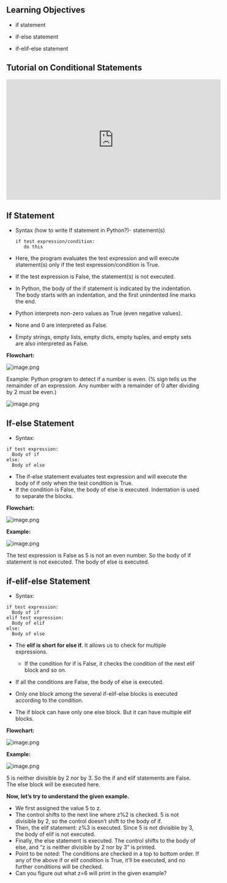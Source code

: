 ## Learning Objectives

* if statement

* if-else statement

* if-elif-else statement

## Tutorial on Conditional Statements










<iframe width="560" height="315" src="https://www.youtube.com/embed/AWek49wXGzI?start=379" title="YouTube video player" frameborder="0" allow="accelerometer; autoplay; clipboard-write; encrypted-media; gyroscope; picture-in-picture" allowfullscreen></iframe>












## If Statement
* Syntax (how to write If statement in Python?)- statement(s)  
   ```
   if test expression/condition:
      do this
   ```


* Here, the program evaluates the test expression and will execute statement(s) only if the test expression/condition is True.


* If the test expression is False, the statement(s) is not executed.

* In Python, the body of the if statement is indicated by the indentation. The body starts with an indentation, and the first unindented line marks the end.

* Python interprets non-zero values as True (even negative values).

* None and 0 are interpreted as False.

* Empty strings, empty lists, empty dicts, empty tuples, and empty sets are also interpreted as False.

**Flowchart:**








![image.png](https://dphi-live.s3.amazonaws.com/media_uploads/image_2026b01bec574324ab36397ee3203afd.png)







Example: Python program to detect if a number is even. (% sign tells us the remainder of an expression. Any number with a remainder of 0 after dividing by 2 must be even.)





![image.png](https://dphi-live.s3.amazonaws.com/media_uploads/image_6d075f79e43b4f3c8957a5607055ff6a.png)


## If-else Statement
* Syntax:
```
if test expression:
  Body of if
else:
  Body of else
```
* The if-else statement evaluates test expression and will execute the body of if only when the test condition is True.
* If the condition is False, the body of else is executed. Indentation is used to separate the blocks.

**Flowchart:**





![image.png](https://dphi-live.s3.amazonaws.com/media_uploads/image_9b7470c55ab54cf995af81c786cbaa2b.png)





**Example:**


![image.png](https://dphi-live.s3.amazonaws.com/media_uploads/image_bd68bde6c6b6453890edf3e5271ad7ef.png)


The test expression is False as 5 is not an even number. So the body of if statement is not executed. The body of else is executed.

## if-elif-else Statement
* Syntax:
```
if test expression:
  Body of if
elif test expression:
  Body of elif
else:
  Body of else
```
* The **elif is short for else if.** It allows us to check for multiple expressions.
  * If the condition for if is False, it checks the condition of the next elif block and so on.

* If all the conditions are False, the body of else is executed.
* Only one block among the several if-elif-else blocks is executed according to the condition.
* The if block can have only one else block. But it can have multiple elif blocks.

**Flowchart:**










![image.png](https://dphi-live.s3.amazonaws.com/media_uploads/image_04b0e7f26ae541f2a2a57d93a3c9743c.png)










**Example:**





![image.png](https://dphi-live.s3.amazonaws.com/media_uploads/image_88602d44d5034fd58fa0655b75cffca5.png)



5 is neither divisible by 2 nor by 3. So the if and elif statements are False. The else block will be executed here.

**Now, let’s try to understand the given example.**
  * We first assigned the value 5 to z.
  * The control shifts to the next line where z%2 is checked. 5 is not divisible by 2, so the control doesn’t shift to the body of if.
  * Then, the elif statement: z%3 is executed. Since 5 is not divisible by 3, the body of elif is not executed.
  * Finally, the else statement is executed. The control shifts to the body of else, and “z is neither divisible by 2 nor by 3” is printed.
  * Point to be noted: The conditions are checked in a top to bottom order. If any of the above if or elif condition is True, it’ll be executed, and no further conditions will be checked.
  * Can you figure out what z=6 will print in the given example?